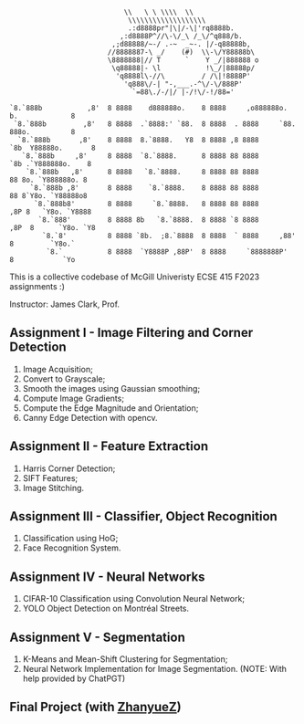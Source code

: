 ```
                            \\   \ \ \\\\  \\
                             \\\\\\\\\\\\\\\\\\\
                             .:d8888pr"|\|/-\|'rq8888b.
                           ,:d8888P^//\-\/_\ /_\/^q888/b.
                         ,;d88888/~-/ .-~  _~-. |/-q88888b,
                        //8888887-\ _/    (#)  \\-\/Y88888b\
                        \8888888|// T      `    Y _/|888888 o
                         \q88888|- \l           !\_/|88888p/
                          'q8888l\-//\         / /\|!8888P'
                            'q888\/-| "-,___.-^\/-\/888P'
                              `=88\./-/|/ |-/!\/-!/88='

`8.`888b           ,8'  8 8888    d888888o.    8 8888     ,o888888o.     b.             8 
 `8.`888b         ,8'   8 8888  .`8888:' `88.  8 8888  . 8888     `88.   888o.          8 
  `8.`888b       ,8'    8 8888  8.`8888.   Y8  8 8888 ,8 8888       `8b  Y88888o.       8 
   `8.`888b     ,8'     8 8888  `8.`8888.      8 8888 88 8888        `8b .`Y888888o.    8 
    `8.`888b   ,8'      8 8888   `8.`8888.     8 8888 88 8888         88 8o. `Y888888o. 8 
     `8.`888b ,8'       8 8888    `8.`8888.    8 8888 88 8888         88 8`Y8o. `Y88888o8 
      `8.`888b8'        8 8888     `8.`8888.   8 8888 88 8888        ,8P 8   `Y8o. `Y8888 
       `8.`888'         8 8888 8b   `8.`8888.  8 8888 `8 8888       ,8P  8      `Y8o. `Y8 
        `8.`8'          8 8888 `8b.  ;8.`8888  8 8888  ` 8888     ,88'   8         `Y8o.` 
         `8.`           8 8888  `Y8888P ,88P'  8 8888     `8888888P'     8            `Yo 
```
This is a collective codebase of McGill Univeristy ECSE 415 F2023 assignments :)

Instructor: James Clark, Prof.

## Assignment I - Image Filtering and Corner Detection
1. Image Acquisition;
2. Convert to Grayscale;
3. Smooth the images using Gaussian smoothing;
4. Compute Image Gradients;
5. Compute the Edge Magnitude and Orientation;
6. Canny Edge Detection with opencv.

## Assignment II - Feature Extraction
1. Harris Corner Detection;
2. SIFT Features;
3. Image Stitching.

## Assignment III - Classifier, Object Recognition
1. Classification using HoG;
2. Face Recognition System.

## Assignment IV - Neural Networks
1. CIFAR-10 Classification using Convolution Neural Network;
2. YOLO Object Detection on Montréal Streets.

## Assignment V - Segmentation
1. K-Means and Mean-Shift Clustering for Segmentation;
2. Neural Network Implementation for Image Segmentation.
(NOTE: With help provided by ChatPGT)

## Final Project (with [ZhanyueZ](https://github.com/ZhanyueZ))
